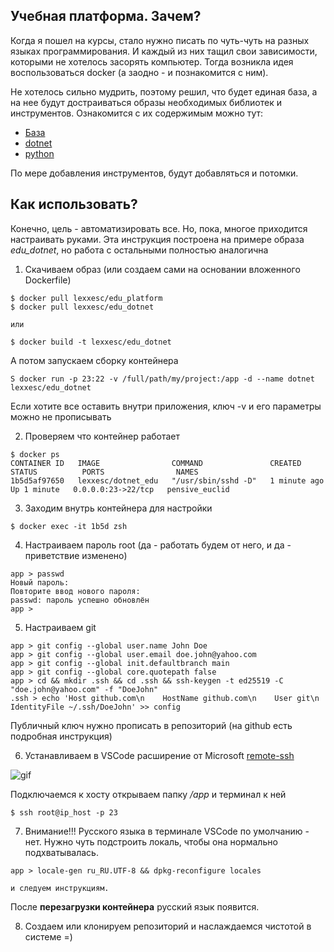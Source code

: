 ## Учебная платформа. Зачем?

Когда я пошел на курсы, стало нужно писать по чуть-чуть на разных языках программирования. И каждый из них тащил свои зависимости, которыми не хотелось засорять компьютер. Тогда возникла идея воспользоваться docker (а заодно - и познакомится с ним).

Не хотелось сильно мудрить, поэтому решил, что будет единая база, а на нее будут достраиваться образы необходимых библиотек и инструментов. Ознакомится с их содержимым можно тут:
- [База](edu_platform/)
- [dotnet](edu_dotnet)
- [python](edu_python)

По мере добавления инструментов, будут добавляться и потомки.

## Как использовать?

Конечно, цель - автоматизировать все. Но, пока, многое приходится настраивать руками. Эта инструкция построена на примере образа *edu_dotnet*, но работа с остальными полностью аналогична

1. Скачиваем образ (или создаем сами на основании вложенного Dockerfile)

```
$ docker pull lexxesc/edu_platform
$ docker pull lexxesc/edu_dotnet

или

$ docker build -t lexxesc/edu_dotnet
```

А потом запускаем сборку контейнера
```
S docker run -p 23:22 -v /full/path/my/project:/app -d --name dotnet lexxesc/edu_dotnet
```

Если хотите все оставить внутри приложения, ключ -v и его параметры можно не прописывать

2. Проверяем что контейнер работает
```
$ docker ps
CONTAINER ID   IMAGE                COMMAND               CREATED          STATUS          PORTS                NAMES
1b5d5af97650   lexxesc/dotnet_edu   "/usr/sbin/sshd -D"   1 minute ago   Up 1 minute   0.0.0.0:23->22/tcp   pensive_euclid
```

3. Заходим внутрь контейнера для настройки
```
$ docker exec -it 1b5d zsh
```
4. Настраиваем пароль root (да - работать будем от него, и да - приветствие изменено)
```
app > passwd
Новый пароль: 
Повторите ввод нового пароля:
passwd: пароль успешно обновлён
app >
```
5. Настраиваем git
```
app > git config --global user.name John Doe
app > git config --global user.email doe.john@yahoo.com
app > git config --global init.defaultbranch main
app > git config --global core.quotepath false
app > cd && mkdir .ssh && cd .ssh && ssh-keygen -t ed25519 -C "doe.john@yahoo.com" -f "DoeJohn"
.ssh > echo 'Host github.com\n    HostName github.com\n    User git\n    IdentityFile ~/.ssh/DoeJohn' >> config
```
Публичный ключ нужно прописать в репозиторий (на github есть подробная инструкция)

6. Устанавливаем в VSCode расширение от Microsoft [remote-ssh](https://github.com/Microsoft/vscode-remote-release)

![gif](https://microsoft.github.io/vscode-remote-release/images/ssh-readme.gif)

Подключаемся к хосту открываем папку */app* и терминал к ней
```
$ ssh root@ip_host -p 23
```

7. Внимание!!! Русского языка в терминале VSCode по умолчанию - нет. Нужно чуть подстроить локаль, чтобы она нормально подхватывалась.

```
app > locale-gen ru_RU.UTF-8 && dpkg-reconfigure locales

и следуем инструкциям.
``` 

После **перезагрузки контейнера** русский язык появится.

8. Создаем или клонируем репозиторий и наслаждаемся чистотой в системе =)
